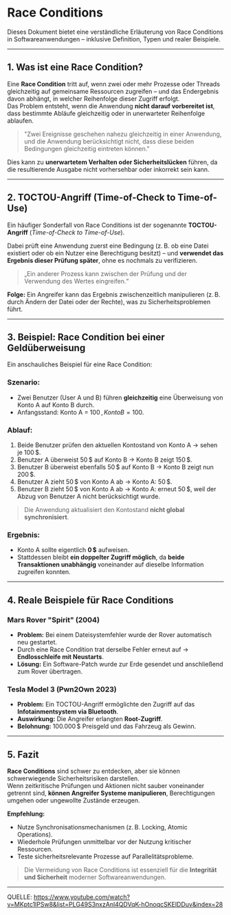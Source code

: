 # Race Conditions

Dieses Dokument bietet eine verständliche Erläuterung von Race Conditions in Softwareanwendungen – inklusive Definition, Typen und realer Beispiele.

---

## 1. Was ist eine Race Condition?

Eine **Race Condition** tritt auf, wenn zwei oder mehr Prozesse oder Threads gleichzeitig auf gemeinsame Ressourcen zugreifen – und das Endergebnis davon abhängt, in welcher Reihenfolge dieser Zugriff erfolgt.  
Das Problem entsteht, wenn die Anwendung **nicht darauf vorbereitet ist**, dass bestimmte Abläufe gleichzeitig oder in unerwarteter Reihenfolge ablaufen.

> "Zwei Ereignisse geschehen nahezu gleichzeitig in einer Anwendung, und die Anwendung berücksichtigt nicht, dass diese beiden Bedingungen gleichzeitig eintreten können."

Dies kann zu **unerwartetem Verhalten oder Sicherheitslücken** führen, da die resultierende Ausgabe nicht vorhersehbar oder inkorrekt sein kann.

---

## 2. TOCTOU-Angriff (Time-of-Check to Time-of-Use)

Ein häufiger Sonderfall von Race Conditions ist der sogenannte **TOCTOU-Angriff** (*Time-of-Check to Time-of-Use*).  

Dabei prüft eine Anwendung zuerst eine Bedingung (z. B. ob eine Datei existiert oder ob ein Nutzer eine Berechtigung besitzt) – und **verwendet das Ergebnis dieser Prüfung später**, ohne es nochmals zu verifizieren.

> „Ein anderer Prozess kann zwischen der Prüfung und der Verwendung des Wertes eingreifen.“

**Folge:** Ein Angreifer kann das Ergebnis zwischenzeitlich manipulieren (z. B. durch Ändern der Datei oder der Rechte), was zu Sicherheitsproblemen führt.

---

## 3. Beispiel: Race Condition bei einer Geldüberweisung

Ein anschauliches Beispiel für eine Race Condition:

### Szenario:

- Zwei Benutzer (User A und B) führen **gleichzeitig** eine Überweisung von Konto A auf Konto B durch.
- Anfangsstand: Konto A = 100 $, Konto B = 100 $.

### Ablauf:

1. Beide Benutzer prüfen den aktuellen Kontostand von Konto A → sehen je 100 $.
2. Benutzer A überweist 50 $ auf Konto B → Konto B zeigt 150 $.
3. Benutzer B überweist ebenfalls 50 $ auf Konto B → Konto B zeigt nun 200 $.
4. Benutzer A zieht 50 $ von Konto A ab → Konto A: 50 $.
5. Benutzer B zieht 50 $ von Konto A ab → Konto A: erneut 50 $, weil der Abzug von Benutzer A nicht berücksichtigt wurde.

> Die Anwendung aktualisiert den Kontostand **nicht global synchronisiert**.

### Ergebnis:

- Konto A sollte eigentlich **0 $** aufweisen.
- Stattdessen bleibt **ein doppelter Zugriff möglich**, da **beide Transaktionen unabhängig** voneinander auf dieselbe Information zugreifen konnten.

---

## 4. Reale Beispiele für Race Conditions

### Mars Rover "Spirit" (2004)

- **Problem:** Bei einem Dateisystemfehler wurde der Rover automatisch neu gestartet.
- Durch eine Race Condition trat derselbe Fehler erneut auf → **Endlosschleife mit Neustarts**.
- **Lösung:** Ein Software-Patch wurde zur Erde gesendet und anschließend zum Rover übertragen.

### Tesla Model 3 (Pwn2Own 2023)

- **Problem:** Ein TOCTOU-Angriff ermöglichte den Zugriff auf das **Infotainmentsystem via Bluetooth**.
- **Auswirkung:** Die Angreifer erlangten **Root-Zugriff**.
- **Belohnung:** 100.000 $ Preisgeld und das Fahrzeug als Gewinn.

---

## 5. Fazit

**Race Conditions** sind schwer zu entdecken, aber sie können schwerwiegende Sicherheitsrisiken darstellen.  
Wenn zeitkritische Prüfungen und Aktionen nicht sauber voneinander getrennt sind, **können Angreifer Systeme manipulieren**, Berechtigungen umgehen oder ungewollte Zustände erzeugen.

**Empfehlung:**  
- Nutze Synchronisationsmechanismen (z. B. Locking, Atomic Operations).
- Wiederhole Prüfungen unmittelbar vor der Nutzung kritischer Ressourcen.
- Teste sicherheitsrelevante Prozesse auf Parallelitätsprobleme.

> Die Vermeidung von Race Conditions ist essenziell für die **Integrität und Sicherheit** moderner Softwareanwendungen.
---
QUELLE: https://www.youtube.com/watch?v=MKptc1lPSw8&list=PLG49S3nxzAnl4QDVqK-hOnoqcSKEIDDuv&index=28

